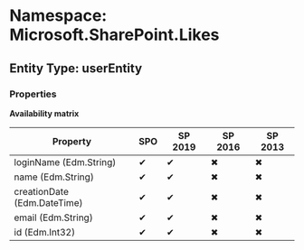 # Namespace: Microsoft.SharePoint.Likes
## Entity Type: userEntity

### Properties

**Availability matrix**

Property | SPO | SP 2019 | SP 2016 | SP 2013
----------|-----|---------|---------|--------
loginName (Edm.String) | ✔ | ✔ | ✖ | ✖
name (Edm.String) | ✔ | ✔ | ✖ | ✖
creationDate (Edm.DateTime) | ✔ | ✔ | ✖ | ✖
email (Edm.String) | ✔ | ✔ | ✖ | ✖
id (Edm.Int32) | ✔ | ✔ | ✖ | ✖

